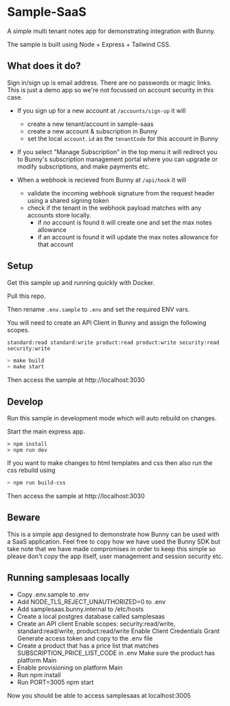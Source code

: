 # Sample-SaaS

A simple multi tenant notes app for demonstrating integration with Bunny.

The sample is built using Node + Express + Tailwind CSS.

## What does it do?

Sign in/sign up is email address. There are no passwords or magic links. This is just a demo app so we're not focussed on account security in this case.

- If you sign up for a new account at `/accounts/sign-up` it will

  - create a new tenant/account in sample-saas
  - create a new account & subscription in Bunny
  - set the local `account.id` as the `tenantCode` for this account in Bunny

- If you select "Manage Subscription" in the top menu it will redirect you to Bunny's subscription management portal where you can upgrade or modify subscriptions, and make payments etc.

- When a webhook is recieved from Bunny at `/api/hook` it will
  - validate the incoming webhook signature from the request header using a shared signing token
  - check if the tenant in the webhook payload matches with any accounts store locally.
    - if _no_ account is found it will create one and set the max notes allowance
    - if an account is found it will update the max notes allowance for that account

## Setup

Get this sample up and running quickly with Docker.

Pull this repo.

Then rename `.env.sample` to `.env` and set the required ENV vars.

You will need to create an API Client in Bunny and assign the following scopes.

```
standard:read standard:write product:read product:write security:read security:write
```

```sh
> make build
> make start
```

Then access the sample at http://localhost:3030

## Develop

Run this sample in development mode which will auto rebuild on changes.

Start the main express app.

```
> npm install
> npm run dev
```

If you want to make changes to html templates and css then also run the css rebuild using

```sh
> npm run build-css
```

Then access the sample at http://localhost:3030

## Beware

This is a simple app designed to demonstrate how Bunny can be used with a SaaS application. Feel free to copy how we have used the Bunny SDK but take note that we have made compromises in order to keep this simple so please don't copy the app itself, user management and session security etc.

## Running samplesaas locally

- Copy .env.sample to .env
- Add NODE_TLS_REJECT_UNAUTHORIZED=0 to .env
- Add samplesaas.bunny.internal to /etc/hosts
- Create a local postgres database called samplesaas
- Create an API client
  Enable scopes: security:read/write, standard:read/write, product:read/write
  Enable Client Credentials Grant
  Generate access token and copy to the .env file
- Create a product that has a price list that matches SUBSCRIPTION_PRICE_LIST_CODE in .env
  Make sure the product has platform Main
- Enable provisioning on platform Main
- Run npm install
- Run PORT=3005 npm start

Now you should be able to access samplesaas at localhost:3005